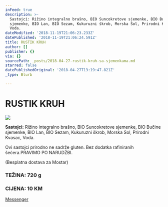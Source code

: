 ```yaml
---
inFeed: true
description: >-
  Sastojci: Rižino integralno brašno, BIO Suncokretove sjemenke, BIO Bučine
  sjemenke, BIO Lan, BIO Sezam, Kukuruzni škrob, Morska Sol, Prirodni Kvasac,
  Voda.
dateModified: '2018-11-19T21:06:23.233Z'
datePublished: '2018-11-19T21:06:24.591Z'
title: RUSTIK KRUH
author: []
publisher: {}
via: {}
sourcePath: _posts/2018-04-27-rustik-kruh-sa-sjemenkama.md
starred: false
datePublishedOriginal: '2018-04-27T13:19:47.821Z'
_type: Blurb

---
```

# RUSTIK KRUH
![](https://the-grid-user-content.s3-us-west-2.amazonaws.com/c1cee293-d1fc-4fcc-a878-45bf16c11401.jpg)

**Sastojci:** Rižino integralno brašno, BIO Suncokretove sjemenke, BIO Bučine sjemenke, BIO Lan, BIO Sezam, Kukuruzni škrob, Morska Sol, Prirodni Kvasac, Voda.

Ovi sastojci prirodno ne sadrže gluten. Bez dodatka rafiniranih šećera.PRAVIMO PO NARUDŽBI.

(Besplatna dostava za Mostar)

### TEŽINA: 720 g

### CIJENA: 10 KM
[Messenger][0]

[0]: https://www.messenger.com/t/greenday.kolaci.peciva